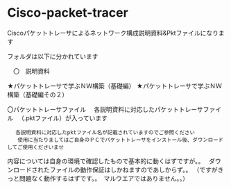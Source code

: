 # Cisco-packet-tracer

Ciscoパケットトレーサによるネットワーク構成説明資料&Pktファイルになります

フォルダは以下に分かれています

　〇　説明資料
 
 ★パケットトレーサで学ぶＮＷ構築（基礎編）
 ★パケットトレーサで学ぶＮＷ構築（基礎編その２）    
  
   〇パケットトレーサファイル
    　各説明資料に対応したパケットトレーサファイル
    　（.pktファイル）が入っています
     
     　各説明資料に対応したpktファイル名が記載されていますのでご参照ください
    　　使用に当たりましてはご自身のＰＣでパケットトレーサをインストール後、ダウンロードしてご使用くださいませ

内容については自身の環境で確認したもので基本的に動くはずですが。。　
ダウンロードされたファイルの動作保証はしかねますのであしからず。。
（ですがきっと問題なく動作するはずです。。　マルウエアではありません。。）



　
